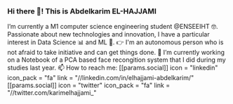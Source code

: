 ### Hi there 👋! This is Abdelkarim EL-HAJJAMI

I’m currently a M1 computer science engineering student @ENSEEIHT 🤓.
Passionate about new technologies and innovation, I have a particular interest in Data Science 📊 and ML 🤖.
👉 I'm an autonomous person who is not afraid to take initiative and can get things done.
🔭 I’m currently working on a Notebook of a PCA based face recongition system that I did during my studies last year.
📫 How to reach me: 
[[params.social]]
    icon = "linkedin"
    icon_pack = "fa"
    link = "//linkedin.com/in/elhajjami-abdelkarim/"
 [[params.social]]
    icon = "twitter"
    icon_pack = "fa"
    link = "//twitter.com/karimelhajjami_"


